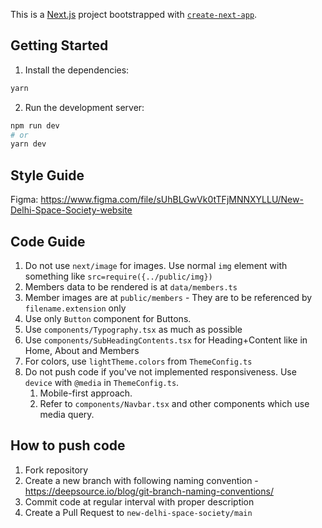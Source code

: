 This is a [Next.js](https://nextjs.org/) project bootstrapped with [`create-next-app`](https://github.com/vercel/next.js/tree/canary/packages/create-next-app).

## Getting Started

1. Install the dependencies:

```bash
yarn
```

2. Run the development server:

```bash
npm run dev
# or
yarn dev
```

## Style Guide

Figma: https://www.figma.com/file/sUhBLGwVk0tTFjMNNXYLLU/New-Delhi-Space-Society-website

## Code Guide

1. Do not use `next/image` for images. Use normal `img` element with something like `src=require({../public/img})`
2. Members data to be rendered is at `data/members.ts`
3. Member images are at `public/members` - They are to be referenced by `filename.extension` only
4. Use only `Button` component for Buttons.
5. Use `components/Typography.tsx` as much as possible
6. Use `components/SubHeadingContents.tsx` for Heading+Content like in Home, About and Members
7. For colors, use `lightTheme.colors` from `ThemeConfig.ts`
8. Do not push code if you've not implemented responsiveness. Use `device` with `@media` in `ThemeConfig.ts`.
   1. Mobile-first approach.
   2. Refer to `components/Navbar.tsx` and other components which use media query.

## How to push code

1. Fork repository
2. Create a new branch with following naming convention - https://deepsource.io/blog/git-branch-naming-conventions/
3. Commit code at regular interval with proper description
4. Create a Pull Request to `new-delhi-space-society/main`
